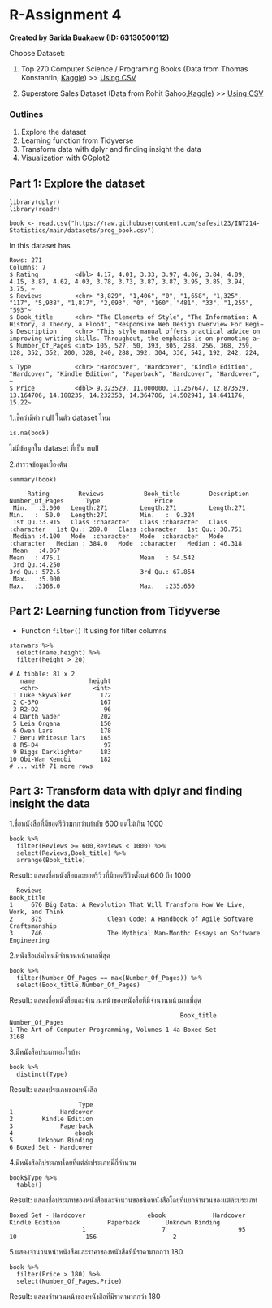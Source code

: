 # R-Assignment 4

**Created by Sarida Buakaew (ID: 63130500112)**

Choose Dataset:
1. Top 270 Computer Science / Programing Books (Data from Thomas Konstantin, [Kaggle](https://www.kaggle.com/thomaskonstantin/top-270-rated-computer-science-programing-books)) >> [Using CSV](https://raw.githubusercontent.com/safesit23/INT214-Statistics/main/datasets/prog_book.csv)

2. Superstore Sales Dataset (Data from Rohit Sahoo,[Kaggle](https://www.kaggle.com/rohitsahoo/sales-forecasting)) >> [Using CSV](https://raw.githubusercontent.com/safesit23/INT214-Statistics/main/datasets/superstore_sales.csv)


### Outlines
1. Explore the dataset
2. Learning function from Tidyverse
3. Transform data with dplyr and finding insight the data
4. Visualization with GGplot2

## Part 1: Explore the dataset

```
library(dplyr)
library(readr)

book <- read.csv("https://raw.githubusercontent.com/safesit23/INT214-Statistics/main/datasets/prog_book.csv")
```
In this dataset has

```
Rows: 271
Columns: 7
$ Rating          <dbl> 4.17, 4.01, 3.33, 3.97, 4.06, 3.84, 4.09, 4.15, 3.87, 4.62, 4.03, 3.78, 3.73, 3.87, 3.87, 3.95, 3.85, 3.94, 3.75, ~
$ Reviews         <chr> "3,829", "1,406", "0", "1,658", "1,325", "117", "5,938", "1,817", "2,093", "0", "160", "481", "33", "1,255", "593"~
$ Book_title      <chr> "The Elements of Style", "The Information: A History, a Theory, a Flood", "Responsive Web Design Overview For Begi~
$ Description     <chr> "This style manual offers practical advice on improving writing skills. Throughout, the emphasis is on promoting a~
$ Number_Of_Pages <int> 105, 527, 50, 393, 305, 288, 256, 368, 259, 128, 352, 352, 200, 328, 240, 288, 392, 304, 336, 542, 192, 242, 224, ~
$ Type            <chr> "Hardcover", "Hardcover", "Kindle Edition", "Hardcover", "Kindle Edition", "Paperback", "Hardcover", "Hardcover", ~
$ Price           <dbl> 9.323529, 11.000000, 11.267647, 12.873529, 13.164706, 14.188235, 14.232353, 14.364706, 14.502941, 14.641176, 15.22~
```
1.เช็คว่ามีค่า null ในตัว dataset ไหม

```
is.na(book)
```
ไม่มีข้อมูลใน dataset ที่เป็น null

2.สำรวจข้อมูลเบื้องต้น

```
summary(book)
```
```
     Rating        Reviews           Book_title        Description        Number_Of_Pages      Type               Price        
 Min.   :3.000   Length:271         Length:271         Length:271         Min.   :  50.0   Length:271         Min.   :  9.324  
 1st Qu.:3.915   Class :character   Class :character   Class :character   1st Qu.: 289.0   Class :character   1st Qu.: 30.751  
 Median :4.100   Mode  :character   Mode  :character   Mode  :character   Median : 384.0   Mode  :character   Median : 46.318  
 Mean   :4.067                                                            Mean   : 475.1                      Mean   : 54.542  
 3rd Qu.:4.250                                                            3rd Qu.: 572.5                      3rd Qu.: 67.854  
 Max.   :5.000                                                            Max.   :3168.0                      Max.   :235.650  
 ```
 ## Part 2: Learning function from Tidyverse

- Function `filter()` It using for filter columns

```
starwars %>% 
  select(name,height) %>%
  filter(height > 20)
```
```
# A tibble: 81 x 2
   name               height
   <chr>               <int>
 1 Luke Skywalker        172
 2 C-3PO                 167
 3 R2-D2                  96
 4 Darth Vader           202
 5 Leia Organa           150
 6 Owen Lars             178
 7 Beru Whitesun lars    165
 8 R5-D4                  97
 9 Biggs Darklighter     183
10 Obi-Wan Kenobi        182
# ... with 71 more rows
```
## Part 3: Transform data with dplyr and finding insight the data

1.ชื่อหนังสือที่มียอดรีวิวมกกว่าเท่ากับ 600 แต่ไม่เกิน 1000

```
book %>%
  filter(Reviews >= 600,Reviews < 1000) %>%
  select(Reviews,Book_title) %>%
  arrange(Book_title)

```

Result: แสดงชื่อหนังสือและยอดรีวิวที่มียอดรีวิวตั้งแต่ 600 ถึง 1000

```
  Reviews                                                              Book_title
1     676 Big Data: A Revolution That Will Transform How We Live, Work, and Think
2     875                  Clean Code: A Handbook of Agile Software Craftsmanship
3     746                  The Mythical Man-Month: Essays on Software Engineering
```
2.หนังสือเล่มไหนมีจำนวนหน้ามากที่สุด

```
book %>% 
  filter(Number_Of_Pages == max(Number_Of_Pages)) %>% 
  select(Book_title,Number_Of_Pages)
```

Result: แสดงชื่อหนังสือและจำนวนหน้าของหนังสือที่มีจำนวนหน้ามากที่สุด
```
                                               Book_title Number_Of_Pages
1 The Art of Computer Programming, Volumes 1-4a Boxed Set            3168
```

3.มีหนังสือประเภทอะไรบ้าง

```
book %>%
  distinct(Type)
```

Result: แสดงประเภทของหนังสือ

```
                   Type
1             Hardcover
2        Kindle Edition
3             Paperback
4                 ebook
5       Unknown Binding
6 Boxed Set - Hardcover
```
4.มีหนังสือกี่ประเภทโดยที่แต่ล่ะประเภทมี่กี่จำนวน

```
book$Type %>%
  table()
```

Result: แสดงชื่อประเภทของหนังสือและจำนวนขอชนิดหนังสือโดยที่แยกจำนวนของแต่ล่ะประเภท

```
Boxed Set - Hardcover                 ebook             Hardcover        Kindle Edition             Paperback       Unknown Binding 
                    1                     7                    95                    10                   156                     2 
```

5.แสดงจำนวนหน้าหนังสือและราคาของหนังสือที่มีราคามากกว่า 180 

```
book %>% 
  filter(Price > 180) %>%
  select(Number_Of_Pages,Price)
```

Result: แสดงจำนวนหน้าของหนังสือที่มีราคามากกว่า 180 
